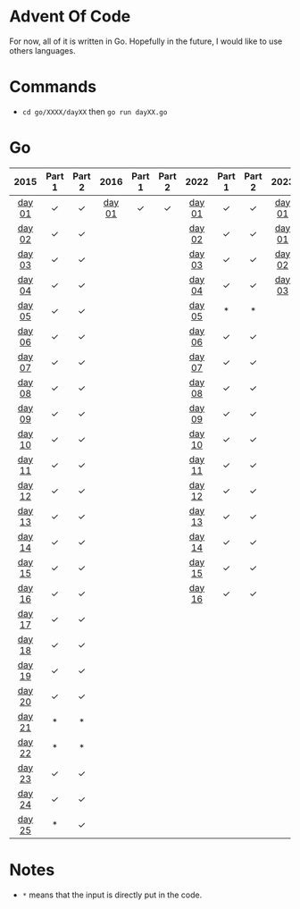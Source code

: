 # Advent Of Code

For now, all of it is written in Go. Hopefully in the future, I would like to use others languages.

# Commands

- `cd go/XXXX/dayXX` then `go run dayXX.go`

# Go

|2015|Part 1|Part 2|2016|Part 1|Part 2|2022|Part 1|Part 2|2023|Part 1|Part 2|
|:---:|:---:|:---:|:---:|:---:|:---:|:---:|:---:|:---:|:---:|:---:|:---:|
|[day 01](./go/2015/day01/)|&check;|&check;|[day 01](./go/2016/day016/)|&check;|&check;|[day 01](./go/2022/day01/)|&check;|&check;|[day 01](./go/2023/day01/)|&check;|&check;|
|[day 02](./go/2015/day02/)|&check;|&check;||||[day 02](./go/2022/day02/)|&check;|&check;|[day 01](./go/2023/day01/)|&check;|&check;|
|[day 03](./go/2015/day03/)|&check;|&check;||||[day 03](./go/2022/day03/)|&check;|&check;|[day 02](./go/2023/day02/)|&check;|&check;|
|[day 04](./go/2015/day04/)|&check;|&check;||||[day 04](./go/2022/day04/)|&check;|&check;|[day 03](./go/2023/day03/)|&check;|&check;|
|[day 05](./go/2015/day05/)|&check;|&check;||||[day 05](./go/2022/day05/)|   *   |   *   |
|[day 06](./go/2015/day06/)|&check;|&check;||||[day 06](./go/2022/day06/)|&check;|&check;|
|[day 07](./go/2015/day07/)|&check;|&check;||||[day 07](./go/2022/day07/)|&check;|&check;|
|[day 08](./go/2015/day08/)|&check;|&check;||||[day 08](./go/2022/day08/)|&check;|&check;|
|[day 09](./go/2015/day09/)|&check;|&check;||||[day 09](./go/2022/day09/)|&check;|&check;|
|[day 10](./go/2015/day10/)|&check;|&check;||||[day 10](./go/2022/day10/)|&check;|&check;|
|[day 11](./go/2015/day11/)|&check;|&check;||||[day 11](./go/2022/day11/)|&check;|&check;|
|[day 12](./go/2015/day12/)|&check;|&check;||||[day 12](./go/2022/day12/)|&check;|&check;|
|[day 13](./go/2015/day13/)|&check;|&check;||||[day 13](./go/2022/day13/)|&check;|&check;|
|[day 14](./go/2015/day14/)|&check;|&check;||||[day 14](./go/2022/day14/)|&check;|&check;|
|[day 15](./go/2015/day15/)|&check;|&check;||||[day 15](./go/2022/day15/)|&check;|&check;|
|[day 16](./go/2015/day16/)|&check;|&check;||||[day 16](./go/2022/day16/)|&check;|&check;|
|[day 17](./go/2015/day17/)|&check;|&check;|||||||
|[day 18](./go/2015/day18/)|&check;|&check;|||||||
|[day 19](./go/2015/day19/)|&check;|&check;|||||||
|[day 20](./go/2015/day20/)|&check;|&check;|||||||
|[day 21](./go/2015/day21/)|   *   |   *   |||||||
|[day 22](./go/2015/day22/)|   *   |   *   |||||||
|[day 23](./go/2015/day23/)|&check;|&check;|||||||
|[day 24](./go/2015/day24/)|&check;|&check;|||||||
|[day 25](./go/2015/day25/)|   *   |&check;|||||||

# Notes

- `*` means that the input is directly put in the code. 